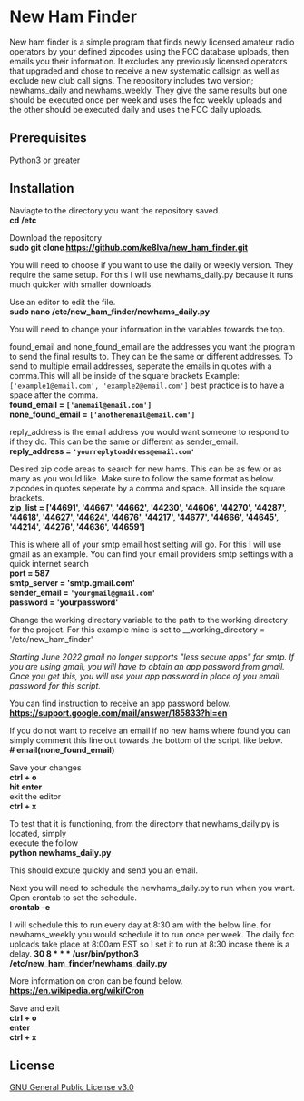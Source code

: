 
# New Ham Finder

New ham finder is a simple program that finds newly licensed amateur radio operators by your 
defined zipcodes using the FCC database uploads, then emails you their information.  It 
excludes any previously licensed operators that upgraded and chose to receive a new 
systematic callsign as well as exclude new club call signs.  The repository includes two 
version; newhams_daily and newhams_weekly.  They give the same results but one should be 
executed once per week and uses the fcc weekly uploads and the other should be executed 
daily and uses the FCC daily uploads.


## Prerequisites
Python3 or greater

## Installation

Naviagte to the directory you want the repository saved.  
 **cd /etc** 

Download the repository  
**sudo git clone https://github.com/ke8lva/new_ham_finder.git**

You will need to choose if you want to use the daily or weekly version.  They require the
same setup. For this I will use newhams_daily.py because it runs much quicker with smaller downloads.

Use an editor to edit the file.\
**sudo nano /etc/new_ham_finder/newhams_daily.py**

You will need to change your information in the variables towards the top.  

found_email and none_found_email are the addresses you want the program to send the final
results to.  They can be the same or different addresses.  To send to multiple email
addresses, seperate the emails in quotes with a comma.This will all be inside of the square 
brackets Example: ``['example1@email.com', 'example2@email.com']`` best practice is to have a 
space after the comma.  
 __found_email = ``['anemail@email.com']``__  
 __none_found_email = ``['anotheremail@email.com']``__

reply_address is the email address you would want someone to respond to if they do. This
can be the same or different as sender_email.  
**reply_address = ``'yourreplytoaddress@email.com'``**

Desired zip code areas to search for new hams. This can be as few or as many as you would
like. Make sure to follow the same format as below.  zipcodes in quotes seperate by a
comma and space.  All inside the square brackets.  
__zip_list = ['44691', '44667', '44662', '44230', '44606', '44270', '44287',  
'44618', '44627', '44624', '44676', '44217', '44677', '44666', '44645',  
'44214', '44276', '44636', '44659']__

This is where all of your smtp email host setting will go. For this I will use gmail as an
example. You can find your email providers smtp settings with a quick internet search  
__port = 587__  
__smtp_server = 'smtp.gmail.com'__  
__sender_email = ``'yourgmail@gmail.com'``__  
__password = 'yourpassword'__

Change the working directory variable to the path to the working directory for the project.  For this example mine is set to
__working_directory = '/etc/new_ham_finder'

*Starting June 2022 gmail no longer supports "less secure apps" for smtp.  If you are using
gmail, you will have to obtain an app password from gmail.  Once you get this, you will
use your app password in place of you email password for this script.*

You can find instruction to receive an app password below.  
__<https://support.google.com/mail/answer/185833?hl=en>__

If you do not want to receive an email if no new hams where found you can simply comment
this line out towards the bottom of the script, like below.  
__#     email(none_found_email)__

Save your changes  
__ctrl + o__  
__hit enter__  
exit the editor  
__ctrl + x__  

To test that it is functioning, from the directory that newhams_daily.py is located, simply  
execute the follow  
**python newhams_daily.py**  

This should excute quickly and send you an email. 

Next you will need to schedule the newhams_daily.py to run when you want.  Open crontab
to set the schedule.  
__crontab -e__  

I will schedule this to run every day at 8:30 am with the below line. for newhams_weekly you would schedule it to run once per week. The daily fcc uploads take place at 8:00am EST so I set it to run at 8:30 incase there is a delay. 
**30 8 * * * /usr/bin/python3 /etc/new_ham_finder/newhams_daily.py**  

More information on cron can be found below.  
**https://en.wikipedia.org/wiki/Cron**  

Save and exit  
**ctrl + o**  
**enter**  
**ctrl + x**

    
## License

[GNU General Public License v3.0](https://github.com/ke8lva/new_ham_finder/blob/main/LICENSE)

